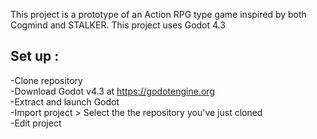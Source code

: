This project is a prototype of an Action RPG type game inspired by both Cogmind and STALKER. This project uses Godot 4.3

## Set up :<br/>
  -Clone repository<br/>
  -Download Godot v4.3 at https://godotengine.org<br/>
  -Extract and launch Godot<br/>
  -Import project > Select the the repository you've just cloned<br/>
  -Edit project<br/>
